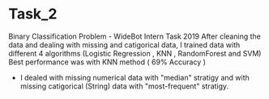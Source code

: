# Task_2
 Binary Classification Problem - WideBot Intern Task 2019
 After cleaning the data and dealing with missing and catigorical data, I trained data with different 4 algorithms
 (Logistic Regression , KNN , RandomForest and SVM)
 Best performance was with KNN method ( 69% Accuracy )
 
- I dealed with missing numerical data with "median" stratigy and with missing catigorical (String) data with "most-frequent" stratigy.
